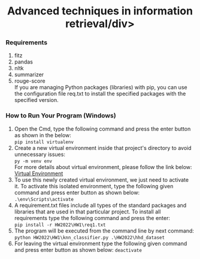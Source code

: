 # <div align="center"><center>Advanced techniques in information retrieval/div>


### Requirements
  1. fitz<br />
  2. pandas<br />
  3. nltk<br />
  4. summarizer<br />
  5. rouge-score<br />
  If you are managing Python packages (libraries) with pip, you can use the configuration file req.txt to install the specified packages with the specified version.<br />

  ### How to Run Your Program (Windows)
1. Open the Cmd, type the following command and press the enter button as shown in the below:<br />
```pip install virtualenv```<br />
2. Create a new virtual environment inside that project's directory to avoid unnecessary issues:<br />
```py -m venv env```<br />
  For more details about virtual environment, please follow the link below:<br />
  <a href="https://packaging.python.org/en/latest/guides/installing-using-pip-and-virtual-environments/" target="_blank">Virtual Environment</a><br />
3. To use this newly created virtual environment, we just need to activate it. To activate this isolated environment, type the following given command and press enter button as shown below:<br />
```.\env\Scripts\activate```<br />
4. A requirement.txt files include all types of the standard packages and libraries that are used in that particular project. To install all requirements type the following command and press the enter:<br />
```pip install -r HW2022\HW1\req1.txt```<br />
5. The program will be executed from the command line by next command:<br />
```python HW2022\HW1\knn_classifier.py .\HW2022\hhd_dataset```<br />
6. For leaving the virtual environment type the following given command and press enter button as shown below:
  ```deactivate```